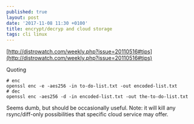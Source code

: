 ```yaml
---
published: true
layout: post
date: '2017-11-08 11:30 +0100'
title: encrypt/decryp and cloud storage
tags: cli linux
---
```

[http://distrowatch.com/weekly.php?issue=20110516#tips](http://distrowatch.com/weekly.php?issue=20110516#tips)

Quoting

    # enc
    openssl enc -e -aes256 -in to-do-list.txt -out encoded-list.txt
    # dec
    openssl enc -aes256 -d -in encoded-list.txt -out the-to-do-list.txt
    
Seems dumb, but should be occasionally useful. Note: it will kill any rsync/diff-only possibilities that specific cloud service may offer.
    

